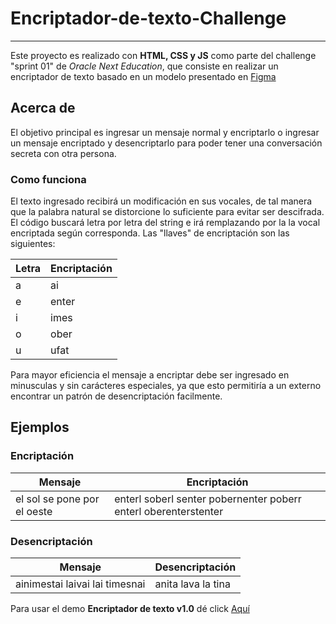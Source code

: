# Encriptador-de-texto-Challenge
---
Este proyecto es realizado con **HTML, CSS y JS** como parte del challenge "sprint 01" de *Oracle Next Education*, que consiste en realizar un encriptador de texto basado en un modelo presentado en [Figma](https://www.figma.com/file/trP3p5nEh7XUyB3n2bomjP/Alura-Challenge---Desaf%C3%ADo-1---L%C3%B3gica?node-id=0%3A1)

## Acerca de
El objetivo principal es ingresar un mensaje normal y encriptarlo o ingresar un mensaje encriptado y desencriptarlo para poder tener una conversación secreta con otra persona.
### Como funciona
El texto ingresado recibirá un modificación en sus vocales, de tal manera que la palabra natural se distorcione lo suficiente para evitar ser descifrada.
El código buscará letra por letra del string e irá remplazando por la la vocal encriptada según corresponda.
Las "llaves" de encriptación son las siguientes:

|Letra|Encriptación|
|---|---|
|a|ai|
|e|enter|
|i|imes|
|o|ober|
|u|ufat|

Para mayor eficiencia el mensaje a encriptar debe ser ingresado en minusculas y sin carácteres especiales, ya que esto permitiría a un externo encontrar un patrón de desencriptación facilmente.
## Ejemplos
### Encriptación
|Mensaje|Encriptación|
|---|---|
|el sol se pone por el oeste|enterl soberl senter pobernenter poberr enterl oberenterstenter|

### Desencriptación
|Mensaje|Desencriptación|
|---|---|
|ainimestai laivai lai timesnai|anita lava la tina|

Para usar el demo **Encriptador de texto v1.0** dé click [Aquí](https://sebastian-montanot.github.io/Encriptador-de-texto-Challenge/)
